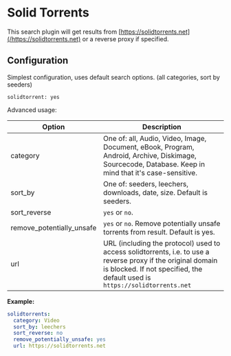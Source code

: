 # Solid Torrents
This search plugin will get results from [https://solidtorrents.net](/https://solidtorrents.net) or a reverse proxy if specified.

## Configuration
Simplest configuration, uses default search options. (all categories, sort by seeders)
```
solidtorrent: yes
```
Advanced usage:

| Option | Description |
| --- | --- |
| category | One of: all, Audio, Video, Image, Document, eBook, Program, Android, Archive, Diskimage, Sourcecode, Database. Keep in mind that it's case-sensitive. |
| sort_by | One of: seeders, leechers, downloads, date, size. Default is seeders. |
| sort_reverse | `yes` or `no`. |
| remove_potentially_unsafe | `yes` or `no`. Remove potentially unsafe torrents from result. Default is yes. |
| url | URL (including the protocol) used to access solidtorrents, i.e. to use a reverse proxy if the original domain is blocked. If not specified, the default used is `https://solidtorrents.net`
**Example:**
```yaml
solidtorrents:
  category: Video
  sort_by: leechers
  sort_reverse: no
  remove_potentially_unsafe: yes
  url: https://solidtorrents.net
```